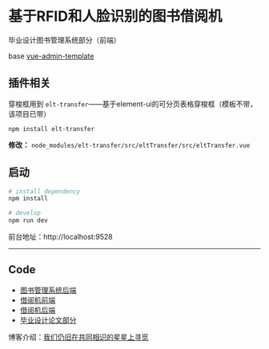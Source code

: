 # 基于RFID和人脸识别的图书借阅机
毕业设计图书管理系统部分（前端）

base [vue-admin-template](https://github.com/PanJiaChen/vue-admin-template)

## 插件相关
穿梭框用到 `elt-transfer`——基于element-ui的可分页表格穿梭框（模板不带，该项目已带）

`npm install elt-transfer`

**修改：** `node_modules/elt-transfer/src/eltTransfer/src/eltTransfer.vue`

## 启动

```bash
# install dependency
npm install

# develop
npm run dev
```
前台地址：http://localhost:9528

---
## Code

- [图书管理系统后端](https://github.com/Atlas-Xu/LibManagement)
- [借阅机前端]()
- [借阅机后端]()
- [毕业设计论文部分](https://github.com/Atlas-Xu/Chang_Graduation_thesis)

博客介绍：[我们仍旧在共同相识的星星上寻觅](https://xchub.cn/)



